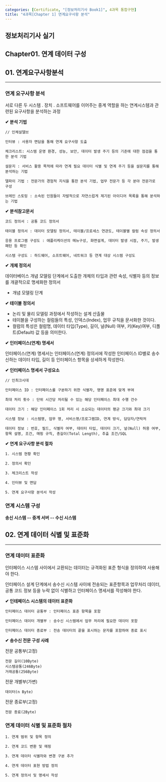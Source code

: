 ```yaml
---
categories: [Certificate, "[정보처리기사 Book1]", 4과목 통합구현]
title: "4과목[Chapter 1] 연계요구사항 분석"
---
```


## 정보처리기사 실기

## Chapter01. 연계 데이터 구성

## 01. 연계요구사항분석

<hr>

### 연계 요구사항 분석

서로 다른 두 시스템 . 장치 . 소프트웨어를 이어주는 중계 역할을 하는 연계시스템과 관련된 요구사항을 분석하는 과정

**✔ 분석 기법**

```
// 인체설델브

인터뷰 : 사용자 면담을 통해 연계 요구사항 도출

체크리스트: 시스템 운영 환경, 성능, 보안, 데이터 발생 주기 등의 기준에 대한 점검을 통한 분석 기법

설문지 : 서비스 활용 목적에 따라 연계 필요 데이터 식별 및 연계 주기 등을 설문지를 통해 분석하는 기법

델파이 기법 : 전문가의 경험적 지식을 통한 분석 기법, 업무 전문가 등 각 분야 전문가로 구성

브레인 스토밍 : 소속된 인원들이 자발적으로 자연스럽게 제기된 아이디어 목록을 통해 분석하는 기법
```

**✔ 분석참고문서**

```
코드 정의서 : 공통 코드 정의서

테이블 정의서 : 데이터 모델링 정의서, 테이블/프로세스 연관도, 테이블별 컬럼 속성 정의서

응용 프로그램 구성도 : 애플리케이션의 메뉴구성, 화면설계, 데이터 발생 시점, 주기, 발생 패턴 등 확인

시스템 구성도 : 하드웨어, 소프트웨어, 네트워크 등 연계 대상 시스템 구성도
```

**✔ 개체 정의서**

데이터베이스 개념 모델링 단계에서 도출한 개체의 타입과 관련 속성, 식별자 등의 정보를 개괄적으로 명세화한 정의서

- 개념 모델링 단계

**✔ 테이블 정의서**

- 논리 및 물리 모델링 과정에서 작성하는 설계 산출물
- 테이블을 구성하는 컬럼들의 특성, 인덱스(Index), 업무 규칙을 문서화한 것이다.
- 컬럼의 특성은 컬럼명, 데이터 타입(Type), 길이, 널(Null) 여부, 키(Key)여부, 디폴트(Default) 값 등을 의미한다.

**✔ 인터페이스(연계) 명세서**

인터페이스(연계) 명세서는 인터페이스(연계) 정의서에 작성한 인터페이스 ID별로 송수신하는 데이터 타입, 길이 등 인터페이스 항목을 상세하게 작성한다.

**✔ 인터페이스 명세서 구성요소**

```
// 인최크시데

인터페이스 ID : 인터페이스를 구분하기 위한 식별자, 명명 표준에 맞게 부여

최대 처리 횟수 : 단위 시간당 처리될 수 있는 해당 인터페이스 최대 수행 건수

데이터 크기 : 해당 인터페이스 1회 처리 시 소요되는 데이터의 평균 크기와 최대 크기

시스템 정보 : 시스템명, 업무 명, 서비스명/프로그램ID, 연계 방식, 담당자/연락처

데이터 정보 : 번호, 필드, 식별자 여부, 데이터 타입, 데이터 크기, 널(Null) 허용 여부, 항목 설명, 조건, 매핑 규칙, 총길이(Total Length), 추출 조건/SQL
```

**✔ 연계 요구사항 분석 절차**

```
1. 시스템 현황 확인

2. 정의서 확인

3. 체크리스트 작성

4. 인터뷰 및 면담

5. 연계 요구사항 분석서 작성
```

### 연계 시스템 구성

**송신 시스템 -- 중계 서버 -- 수신 시스템**


## 02. 연계 데이터 식별 및 표준화

<hr>

### 연계 데이터 표준화

인터페이스 시스템 사이에서 교환되는 데이터는 규격화된 표준 형식을 정의하여 사용해야 한다.

인터페이스 설계 단계에서 송수신 시스템 사이에 전송되는 표준항목과 업무처리 데이터, 공통 코드 정보 등을 누락 없이 식별하고 인터페이스 명세서를 작성해야 한다.

**✔ 인테페이스 시스템의 데이터 표준화**

```
인터페이스 데이터 공통부 : 인터페이스 표준 항목을 포함

인터페이스 데이터 개별부 : 송수신 시스템에서 업무 처리에 필요한 데이터 포함

인터페이스 데이터 종료부 : 전송 데이터의 끝을 표시하는 문자를 포함하여 종료 표시
```

**✔ 송수신 전문 구성 사례**

전문 공통부(고정)

```
전문 길이(10Byte)
시스템공통(246Byte)
거래공통(256Byte)
```

전문 개별부(가변)
```
데이터(n Byte)
```

전문 종료부(고정)
```
전문 종료(2Byte)
```

### 연계 데이터 식별 및 표준화 절차

```
1. 연계 범위 및 항목 정의

2. 연계 코드 변환 및 매핑

3. 연계 데이터 식별자와 변경 구분 추가

4. 연게 데이터 표현 방법 정의

5. 연계 정의서 및 명세서 작성
```
